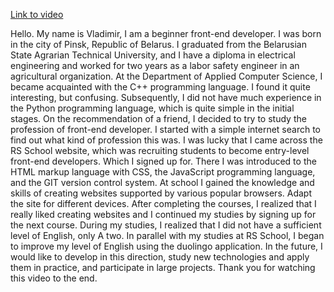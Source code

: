 [Link to video](https://www.youtube.com/watch?v=Oa88erRVgN8)

Hello. My name is Vladimir, I am a beginner front-end developer.
I was born in the city of Pinsk, Republic of Belarus.
I graduated from the Belarusian State Agrarian Technical University, and I have a diploma in electrical engineering and worked for two years as a labor safety engineer in an agricultural organization.
At the Department of Applied Computer Science, I became acquainted with the C++ programming language. I found it quite interesting, but confusing. Subsequently, I did not have much experience in the Python programming language, which is quite simple in the initial stages. On the recommendation of a friend, I decided to try to study the profession of front-end developer. I started with a simple internet search to find out what kind of profession this was. I was lucky that I came across the RS School website, which was recruiting students to become entry-level front-end developers. Which I signed up for. There I was introduced to the HTML markup language with CSS, the JavaScript programming language, and the GIT version control system.
At school I gained the knowledge and skills of creating websites supported by various popular browsers. Adapt the site for different devices. After completing the courses, I realized that I really liked creating websites and I continued my studies by signing up for the next course.
During my studies, I realized that I did not have a sufficient level of English, only A two. In parallel with my studies at RS School, I began to improve my level of English using the duolingo application.
In the future, I would like to develop in this direction, study new technologies and apply them in practice, and participate in large projects.
Thank you for watching this video to the end.
